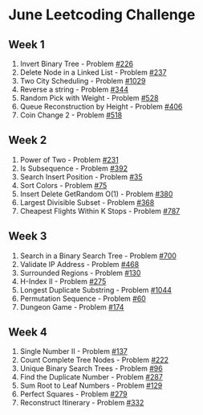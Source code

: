 # June Leetcoding Challenge

## Week 1
  1. Invert Binary Tree - Problem [#226](https://leetcode.com/problems/invert-binary-tree/)
  2. Delete Node in a Linked List - Problem [#237](https://leetcode.com/problems/delete-node-in-a-linked-list/)
  3. Two City Scheduling - Problem [#1029](https://leetcode.com/problems/two-city-scheduling/)
  4. Reverse a string - Problem [#344](https://leetcode.com/problems/reverse-string/)
  5. Random Pick with Weight - Problem [#528](https://leetcode.com/problems/random-pick-with-weight/)
  6. Queue Reconstruction by Height - Problem [#406](https://leetcode.com/problems/queue-reconstruction-by-height/)
  7. Coin Change 2 - Problem [#518](https://leetcode.com/problems/coin-change-2/)
## Week 2
  1. Power of Two - Problem [#231](https://leetcode.com/problems/power-of-two/)
  2. Is Subsequence - Problem [#392](https://leetcode.com/problems/is-subsequence/)
  3. Search Insert Position - Problem [#35](https://leetcode.com/problems/search-insert-position/)
  4. Sort Colors - Problem [#75](https://leetcode.com/problems/sort-colors/)
  5. Insert Delete GetRandom O(1) - Problem [#380](https://leetcode.com/problems/insert-delete-getrandom-o1/)
  6. Largest Divisible Subset - Problem [#368](https://leetcode.com/problems/largest-divisible-subset/)
  7. Cheapest Flights Within K Stops - Problem [#787](https://leetcode.com/problems/cheapest-flights-within-k-stops/)
## Week 3
  1. Search in a Binary Search Tree - Problem [#700](https://leetcode.com/problems/search-in-a-binary-search-tree/)
  2. Validate IP Address - Problem [#468](https://leetcode.com/problems/validate-ip-address/)
  3. Surrounded Regions - Problem [#130](https://leetcode.com/problems/surrounded-regions/)
  4. H-Index II - Problem [#275](https://leetcode.com/problems/h-index-ii/)
  5. Longest Duplicate Substring - Problem [#1044](https://leetcode.com/problems/longest-duplicate-substring/)
  6. Permutation Sequence - Problem [#60](https://leetcode.com/problems/permutation-sequence/)
  7. Dungeon Game - Problem [#174](https://leetcode.com/problems/dungeon-game/)
## Week 4
  1. Single Number II - Problem [#137](https://leetcode.com/problems/single-number-ii/)
  2. Count Complete Tree Nodes - Problem [#222](https://leetcode.com/problems/count-complete-tree-nodes/)
  3. Unique Binary Search Trees - Problem [#96](https://leetcode.com/problems/unique-binary-search-trees/)
  4. Find the Duplicate Number - Problem [#287](https://leetcode.com/problems/find-the-duplicate-number/)
  5. Sum Root to Leaf Numbers - Problem [#129](https://leetcode.com/problems/sum-root-to-leaf-numbers/)
  6. Perfect Squares - Problem [#279](https://leetcode.com/problems/perfect-squares/)
  7. Reconstruct Itinerary - Problem [#332](https://leetcode.com/problems/reconstruct-itinerary/)
